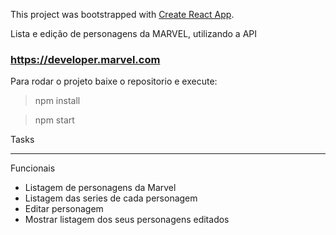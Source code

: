This project was bootstrapped with [Create React App](https://github.com/facebook/create-react-app).

Lista e edição de personagens da MARVEL, utilizando a API 

### https://developer.marvel.com

Para rodar o projeto baixe o repositorio e execute:

> npm install

> npm start

Tasks

---

Funcionais

- Listagem de personagens da Marvel
- Listagem das series de cada personagem
- Editar personagem
- Mostrar listagem dos seus personagens editados
